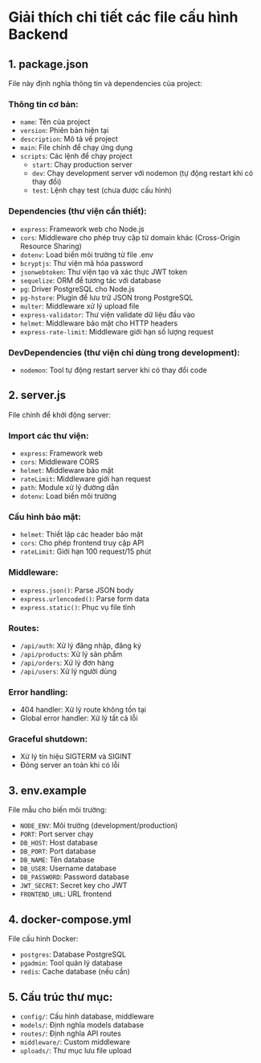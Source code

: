 # Giải thích chi tiết các file cấu hình Backend

## 1. package.json

File này định nghĩa thông tin và dependencies của project:

### Thông tin cơ bản:
- `name`: Tên của project
- `version`: Phiên bản hiện tại
- `description`: Mô tả về project
- `main`: File chính để chạy ứng dụng
- `scripts`: Các lệnh để chạy project
  - `start`: Chạy production server
  - `dev`: Chạy development server với nodemon (tự động restart khi có thay đổi)
  - `test`: Lệnh chạy test (chưa được cấu hình)

### Dependencies (thư viện cần thiết):
- `express`: Framework web cho Node.js
- `cors`: Middleware cho phép truy cập từ domain khác (Cross-Origin Resource Sharing)
- `dotenv`: Load biến môi trường từ file .env
- `bcryptjs`: Thư viện mã hóa password
- `jsonwebtoken`: Thư viện tạo và xác thực JWT token
- `sequelize`: ORM để tương tác với database
- `pg`: Driver PostgreSQL cho Node.js
- `pg-hstore`: Plugin để lưu trữ JSON trong PostgreSQL
- `multer`: Middleware xử lý upload file
- `express-validator`: Thư viện validate dữ liệu đầu vào
- `helmet`: Middleware bảo mật cho HTTP headers
- `express-rate-limit`: Middleware giới hạn số lượng request

### DevDependencies (thư viện chỉ dùng trong development):
- `nodemon`: Tool tự động restart server khi có thay đổi code

## 2. server.js

File chính để khởi động server:

### Import các thư viện:
- `express`: Framework web
- `cors`: Middleware CORS
- `helmet`: Middleware bảo mật
- `rateLimit`: Middleware giới hạn request
- `path`: Module xử lý đường dẫn
- `dotenv`: Load biến môi trường

### Cấu hình bảo mật:
- `helmet`: Thiết lập các header bảo mật
- `cors`: Cho phép frontend truy cập API
- `rateLimit`: Giới hạn 100 request/15 phút

### Middleware:
- `express.json()`: Parse JSON body
- `express.urlencoded()`: Parse form data
- `express.static()`: Phục vụ file tĩnh

### Routes:
- `/api/auth`: Xử lý đăng nhập, đăng ký
- `/api/products`: Xử lý sản phẩm
- `/api/orders`: Xử lý đơn hàng
- `/api/users`: Xử lý người dùng

### Error handling:
- 404 handler: Xử lý route không tồn tại
- Global error handler: Xử lý tất cả lỗi

### Graceful shutdown:
- Xử lý tín hiệu SIGTERM và SIGINT
- Đóng server an toàn khi có lỗi

## 3. env.example

File mẫu cho biến môi trường:

- `NODE_ENV`: Môi trường (development/production)
- `PORT`: Port server chạy
- `DB_HOST`: Host database
- `DB_PORT`: Port database
- `DB_NAME`: Tên database
- `DB_USER`: Username database
- `DB_PASSWORD`: Password database
- `JWT_SECRET`: Secret key cho JWT
- `FRONTEND_URL`: URL frontend

## 4. docker-compose.yml

File cấu hình Docker:

- `postgres`: Database PostgreSQL
- `pgadmin`: Tool quản lý database
- `redis`: Cache database (nếu cần)

## 5. Cấu trúc thư mục:

- `config/`: Cấu hình database, middleware
- `models/`: Định nghĩa models database
- `routes/`: Định nghĩa API routes
- `middleware/`: Custom middleware
- `uploads/`: Thư mục lưu file upload 